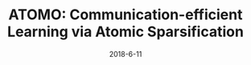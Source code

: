 ---
title: "ATOMO: Communication-efficient Learning via Atomic Sparsification"
collection: publications
permalink: /publication/atomo_nips_2018
excerpt: 'H. Wang\*, S. Sievert\*, Z. Charles, S. Wright, D. Papailiopoulos, NeurIPS 2018, \[[link](https://papers.nips.cc/paper/8191-atomo-communication-efficient-learning-via-atomic-sparsification)\] \[[arXiv](https://arxiv.org/abs/1806.04090)\]'
date: 2018-6-11
venue: 'NeurIPS'
pubtype: '2018'
excerpt_separator: ""
---